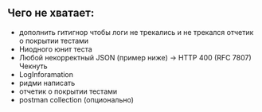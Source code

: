 ## Чего не хватает:
- дополнить гитигнор чтобы логи не трекались и не трекался отчетик о покрытии тестами
- Ниодного юнит теста
- Любой некорректный JSON (пример ниже) → HTTP 400 (RFC 7807) Чекнуть
- LogInforamation 
- ридми написать
- отчетик о покрытии тестами
- postman collection (опционально)
